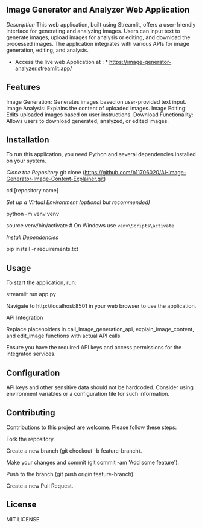 ## Image Generator and Analyzer Web Application

*Description*
This web application, built using Streamlit, offers a user-friendly interface for generating and analyzing images. Users can input text to generate images, upload images for analysis or editing, and download the processed images. The application integrates with various APIs for image generation, editing, and analysis. 
* Access the live web Application at : * https://image-generator-analyzer.streamlit.app/

## Features
Image Generation: Generates images based on user-provided text input.
Image Analysis: Explains the content of uploaded images.
Image Editing: Edits uploaded images based on user instructions.
Download Functionality: Allows users to download generated, analyzed, or edited images.

## Installation
To run this application, you need Python and several dependencies installed on your system.

*Clone the Repository*
git clone (https://github.com/b11706020/AI-Image-Generator-Image-Content-Explainer.git)

cd [repository name]

*Set up a Virtual Environment (optional but recommended)*

python -m venv venv

source venv/bin/activate  # On Windows use `venv\Scripts\activate`

*Install Dependencies*

pip install -r requirements.txt
## Usage
To start the application, run:

streamlit run app.py

Navigate to http://localhost:8501 in your web browser to use the application.

API Integration

Replace placeholders in call_image_generation_api, explain_image_content, and edit_image functions with actual API calls.

Ensure you have the required API keys and access permissions for the integrated services.

## Configuration

API keys and other sensitive data should not be hardcoded. Consider using environment variables or a configuration file for such information.
## Contributing
Contributions to this project are welcome. Please follow these steps:

Fork the repository.

Create a new branch (git checkout -b feature-branch).

Make your changes and commit (git commit -am 'Add some feature').

Push to the branch (git push origin feature-branch).

Create a new Pull Request.

## License
MIT LICENSE
